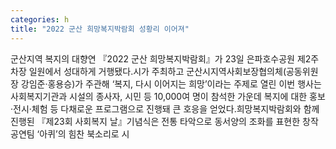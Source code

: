 ```yaml
---
categories: h
title: "2022 군산 희망복지박람회 성황리 이어져"
---
```

군산지역 복지의 대향연 『2022 군산 희망복지박람회』가 23일 은파호수공원 제2주차장 일원에서 성대하게 거행됐다.시가 주최하고 군산시지역사회보장협의체(공동위원장 강임준·홍용승)가 주관해 ‘복지, 다시 이어지는 희망’이라는 주제로 열린 이번 행사는 사회복지기관과 시설의 종사자, 시민 등 10,000여 명이 참석한 가운데 복지에 대한 홍보·전시·체험 등 다채로운 프로그램으로 진행돼 큰 호응을 얻었다.희망복지박람회와 함께 진행된 『제23회 사회복지 날』기념식은 전통 타악으로 동서양의 조화를 표현한 창작공연팀 ‘아퀴’의 힘찬 북소리로 시